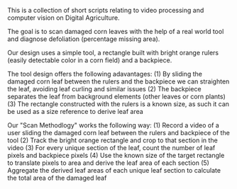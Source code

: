 This is a collection of short scripts relating to video processing and computer vision on Digital Agriculture. 

The goal is to scan damaged corn leaves with the help of a real world tool and diagnose defoliation (percentage missing area).

Our design uses a simple tool, a rectangle built with bright orange rulers (easily detectable color in a corn field) and a backpiece.

The tool design offers the following adavantages:
(1) By sliding the damaged corn leaf between the rulers and the backpiece we can straighten the leaf, avoiding leaf curling and similar issues
(2) The backpiece separates the leaf from background elements (other leaves or corn plants)
(3) The rectangle constructed with the rulers is a known size, as such it can be used as a size reference to derive leaf area

Our "Scan Methodlogy" works the following way:
(1) Record a video of a user sliding the damaged corn leaf between the rulers and backpiece of the tool
(2) Track the bright orange rectangle and crop to that section in the video
(3) For every unique section of the leaf, count the number of leaf pixels and backpiece pixels
(4) Use the known size of the target rectangle to translate pixels to area and derive the leaf area of each section
(5) Aggregate the derived leaf areas of each unique leaf section to calculate the total area of the damaged leaf
